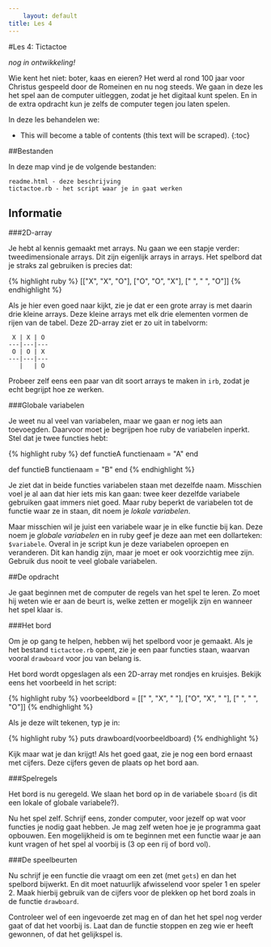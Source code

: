 ```yaml
---
    layout: default
title: Les 4
---
```


#Les 4: Tictactoe

*nog in ontwikkeling!*

Wie kent het niet: boter, kaas en eieren? Het werd al rond 100 jaar voor Christus gespeeld door de Romeinen en nu nog steeds. We gaan in deze les het spel aan de computer uitleggen, zodat je het digitaal kunt spelen. En in de extra opdracht kun je zelfs de computer tegen jou laten spelen.

In deze les behandelen we:

* This will become a table of contents (this text will be scraped).
{:toc}

##Bestanden

In deze map vind je de volgende bestanden:

    readme.html - deze beschrijving
    tictactoe.rb - het script waar je in gaat werken

## Informatie

###2D-array

Je hebt al kennis gemaakt met arrays. Nu gaan we een stapje verder: tweedimensionale arrays. Dit zijn eigenlijk arrays in arrays. Het spelbord dat je straks zal gebruiken is precies dat:

{% highlight ruby %}
[["X", "X", "O"], ["O", "O", "X"], [" ", " ", "O"]]
{% endhighlight %}

Als je hier even goed naar kijkt, zie je dat er een grote array is met daarin drie kleine arrays. Deze kleine arrays met elk drie elementen vormen de rijen van de tabel. Deze 2D-array ziet er zo uit in tabelvorm:

     X | X | O 
    ---|---|---
     O | O | X 
    ---|---|---
       |   | O 

Probeer zelf eens een paar van dit soort arrays te maken in `irb`, zodat je echt begrijpt hoe ze werken.

###Globale variabelen

Je weet nu al veel van variabelen, maar we gaan er nog iets aan toevoegden. Daarvoor moet je begrijpen hoe ruby de variabelen inperkt. Stel dat je twee functies hebt:

{% highlight ruby %}
def functieA 
    functienaam = "A"
end

def functieB
    functienaam = "B"
end
{% endhighlight %}

Je ziet dat in beide functies variabelen staan met dezelfde naam. Misschien voel je al aan dat hier iets mis kan gaan: twee keer dezelfde variabele gebruiken gaat immers niet goed. Maar ruby beperkt de variabelen tot de functie waar ze in staan, dit noem je *lokale variabelen*.

Maar misschien wil je juist een variabele waar je in elke functie bij kan. Deze noem je *globale variabelen* en in ruby geef je deze aan met een dollarteken: `$variabele`. Overal in je script kun je deze variabelen oproepen en veranderen. Dit kan handig zijn, maar je moet er ook voorzichtig mee zijn. Gebruik dus nooit te veel globale variabelen.

##De opdracht

Je gaat beginnen met de computer de regels van het spel te leren. Zo moet hij weten wie er aan de beurt is, welke zetten er mogelijk zijn en wanneer het spel klaar is.

###Het bord

Om je op gang te helpen, hebben wij het spelbord voor je gemaakt. Als je het bestand `tictactoe.rb` opent, zie je een paar functies staan, waarvan vooral `drawboard` voor jou van belang is.

Het bord wordt opgeslagen als een 2D-array met rondjes en kruisjes. Bekijk eens het voorbeeld in het script:

{% highlight ruby %}
voorbeeldbord = [[" ", "X", " "], 
                 ["O", "X", " "], 
                 [" ", " ", "O"]]
{% endhighlight %}

Als je deze wilt tekenen, typ je in: 

{% highlight ruby %}
puts drawboard(voorbeeldboard)
{% endhighlight %}

Kijk maar wat je dan krijgt! Als het goed gaat, zie je nog een bord ernaast met cijfers. Deze cijfers geven de plaats op het bord aan.

###Spelregels

Het bord is nu geregeld. We slaan het bord op in de variabele `$board` (is dit een lokale of globale variabele?).

Nu het spel zelf. Schrijf eens, zonder computer, voor jezelf op wat voor functies je nodig gaat hebben. Je mag zelf weten hoe je je programma gaat opbouwen. Een mogelijkheid is om te beginnen met een functie waar je aan kunt vragen of het spel al voorbij is (3 op een rij of bord vol).

###De speelbeurten

Nu schrijf je een functie die vraagt om een zet (met `gets`) en dan het spelbord bijwerkt. En dit moet natuurlijk afwisselend voor speler 1 en speler 2. Maak hierbij gebruik van de cijfers voor de plekken op het bord zoals in de functie `drawboard`.

Controleer wel of een ingevoerde zet mag en of dan het het spel nog verder gaat of dat het voorbij is. Laat dan de functie stoppen en zeg wie er heeft gewonnen, of dat het gelijkspel is.



